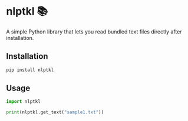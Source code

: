 # nlptkl 📚

A simple Python library that lets you read bundled text files directly after installation.

## Installation
```bash
pip install nlptkl
```

## Usage

```python
import nlptkl

print(nlptkl.get_text("sample1.txt"))
```
